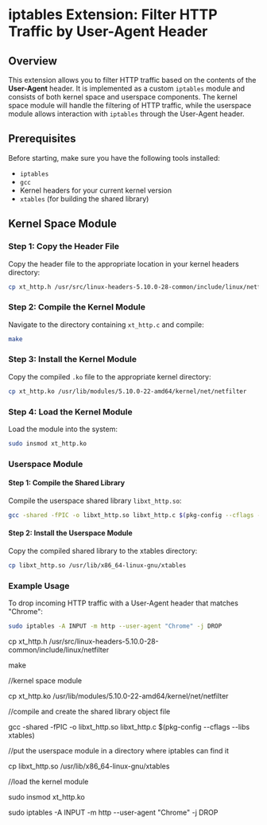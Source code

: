 # iptables Extension: Filter HTTP Traffic by User-Agent Header

## Overview
This extension allows you to filter HTTP traffic based on the contents of the **User-Agent** header. It is implemented as a custom `iptables` module and consists of both kernel space and userspace components. The kernel space module will handle the filtering of HTTP traffic, while the userspace module allows interaction with `iptables` through the User-Agent header.

## Prerequisites
Before starting, make sure you have the following tools installed:
- `iptables`
- `gcc`
- Kernel headers for your current kernel version
- `xtables` (for building the shared library)

## Kernel Space Module

### Step 1: Copy the Header File
Copy the header file to the appropriate location in your kernel headers directory:

```bash
cp xt_http.h /usr/src/linux-headers-5.10.0-28-common/include/linux/netfilter
```

### Step 2: Compile the Kernel Module
Navigate to the directory containing `xt_http.c` and compile:
```bash
make
```

### Step 3: Install the Kernel Module
Copy the compiled `.ko` file to the appropriate kernel directory:
```bash
cp xt_http.ko /usr/lib/modules/5.10.0-22-amd64/kernel/net/netfilter
```

### Step 4: Load the Kernel Module
Load the module into the system:
```bash
sudo insmod xt_http.ko
```

### Userspace Module

#### Step 1: Compile the Shared Library
Compile the userspace shared library `libxt_http.so`:
```bash
gcc -shared -fPIC -o libxt_http.so libxt_http.c $(pkg-config --cflags --libs xtables)
```

#### Step 2: Install the Userspace Module
Copy the compiled shared library to the xtables directory:
```bash
cp libxt_http.so /usr/lib/x86_64-linux-gnu/xtables
```

### Example Usage

To drop incoming HTTP traffic with a User-Agent header that matches "Chrome":

```bash
sudo iptables -A INPUT -m http --user-agent "Chrome" -j DROP
```





cp xt_http.h /usr/src/linux-headers-5.10.0-28-common/include/linux/netfilter


make


//kernel space module

cp xt_http.ko /usr/lib/modules/5.10.0-22-amd64/kernel/net/netfilter


//compile and create the shared library object file

gcc -shared -fPIC -o libxt_http.so libxt_http.c $(pkg-config --cflags --libs xtables)


//put the userspace module in a directory where iptables can find it

cp libxt_http.so /usr/lib/x86_64-linux-gnu/xtables


//load the kernel module

sudo insmod xt_http.ko


sudo iptables -A INPUT -m http --user-agent "Chrome" -j DROP
